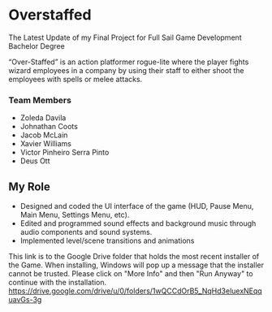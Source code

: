 # Overstaffed
The Latest Update of my Final Project for Full Sail Game Development Bachelor Degree

“Over-Staffed” is an action platformer rogue-lite where the player fights wizard employees in a company by using their staff to either shoot the employees with spells or melee attacks.

### Team Members
- Zoleda Davila
- Johnathan Coots
- Jacob McLain
- Xavier Williams
- Victor Pinheiro Serra Pinto
- Deus Ott

## My Role
- Designed and coded the UI interface of the game (HUD, Pause Menu, Main Menu, Settings Menu, etc).
- Edited and programmed sound effects and background music through audio components and sound systems.
- Implemented level/scene transitions and animations

This link is to the Google Drive folder that holds the most recent installer of the Game. When installing, Windows will pop up a message that the installer cannot be trusted. 
Please click on "More Info" and then "Run Anyway" to continue with the installation. 
https://drive.google.com/drive/u/0/folders/1wQCCdOrB5_NqHd3eluexNEqquavGs-3g
